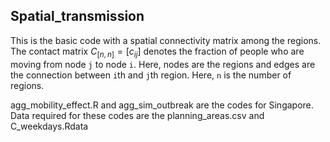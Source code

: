 ## Spatial_transmission

This is the basic code with a spatial connectivity matrix among the regions. The contact matrix $`C_{[n,n]}=[c_{ij}]`$ denotes the fraction of people who are moving from node `j` to node `i`. Here, nodes are the regions and edges are the connection between `i`th and `j`th region. Here, `n` is the number of regions.

agg_mobility_effect.R and agg_sim_outbreak are the codes for Singapore. Data required for these codes are the planning_areas.csv and C_weekdays.Rdata
